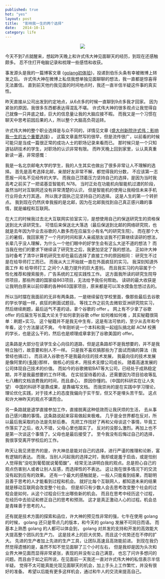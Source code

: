 ```yaml
---
published: true
hot: "yes"
layout: post
title:  "影响我一生的两个选择"
date:   2014-10-11
category: life
---
```


<center>
<img src="http://7viirv.com1.z0.glb.clouddn.com/road.jpg" class="photo"></img>
</center>

今天不到7点就醒来，想起昨天晚上和许式伟大神见面聊天的经历，到现在还感触颇多。
忍不住打开电脑记录和梳理一些感悟和收获。

事发源头是我的一篇博客文章 {[golang初体验]}，投递到伯乐头条有幸被微博上转发之后。
许式伟大神在微博上私信我想单独见面聊聊的想法，我一直都是惊喜得无法置信。
直到前天他约我见面的时间地点时，我还一直半信半疑这件事的真实性。

昨天直接从公司出发到约定地点，从6点多的时候一直聊到9点多我才回家。
因为紧张的原因，我很多东西都表达得混乱不堪。
许式伟大神的很多观点让我觉得自己就像一只井底之蛙，巨大的信息量让我的大脑应接不暇。
而我又是一个习惯在聊天中思考前因后果的人，所以整个大脑高负荷运转。

许式伟大神的整个职业选择是与众不同的，详情见文章 {[盛大创新院许式伟：影响我一生的五个重要选择]} 。
这篇文章虽然写的很早，但是流传很广，以前看的时候可能只是当成一篇很正常的成功人士的职场记录来看而已。
那时候只是一个只知道钻研技术的学生，对职场的认识非常有限。
而昨天晚上回到家里，认认真真重新读一遍，非常感慨：

我是一名北京邮电大学的学生，我的人生其实也做出了很多非常让人不理解的选择。
首先是高考选择北邮，亲朋好友非常不解，都觉得我的分数，
不应该第一志愿报一间名不见经传的大学。
而我自己顶着压力坚持自己的选择，是因为当时我高考之前买了一把诺基亚智能机 N78。
当时正处在功能机向智能机过渡的阶段，虽然当时对互联网还没有非常清楚的认识，
但是智能机的使用让我相信未来手机行业将会大行其道。
所以我才固执己见坚持自己的选择。
这是人生的第一个转折点。
我到现在仍然庆幸我报的是北邮，因为在北邮我找到自己真正感兴趣的事情，就是编程和互联网。

在大三的时候我过去北大互联网实验室实习，是想使用自己的保送研究生的资格保送到北大读研究生。
可惜后来保送北大落选（最后保送到北邮的网络研究院，也就是去年因为毕业去谷歌的人数多而在应届生小有名气的研究生院）。
而在那个大三的暑假，我回家用了一个月的时间和家人亲戚朋友谈我不打算继续读研的想法，
长辈几乎没人理解，为什么一个他们眼中的好学生会有这么大逆不道的想法？
而当我在他们的要求下继续读了研究生之后，我更加坚定了我的想法。
正如许大神当时备考了清华计算机研究生却在最后选择了直接工作的原因相同：
研究生不过是在给导师打工而已。
而我从大三开始就一直在外面疯狂的实习。
我深刻知道外面工作 和 给导师打工 之间个人能力提升的巨大差别。
而且我实习的内容属于个性化推荐和搜索服务，广告系统的工程实践性工作。
这方面我所读的研究生院导师项目，那些所谓的国家级863项目，无法给予我任何帮助。
读研的最大收获是让我明白原来以前仰慕的各种863国家项目，原来都是可以浑水摸鱼忽悠过去的。

所以当时摆在我面前的无非有两条路，一是继续留在学校里面，像那些最后去谷歌的学长学姐一样，疯狂的刷面试题目。
等找工作之前先去微软亚洲研究院实习，然后继续刷题，最后运气不差的话，拿个谷歌的 offer 。
网上有不少拿了谷歌 offer 的应届生写长篇大论关于如何拿到谷歌 offer 如何难如何难 ，其实秘籍很简单：刷题+实习。 
这个秘籍并不是我无中生有，这是有法可依的，至少从去年和今年看，这个方法屡试不爽。
今年刚听说一个本科和我一起组队搞北邮 ACM 校赛的学长，也是这么干的，然后也是顺理成章拿到了谷歌美国的 offer。

这条路是大部分在读学生全心向往的道路，但是这条路却不是我想要的，并不是我特立独行，故意要和别人不一样。
只是我不喜欢搞那些为了面试而搞的算法（我曾经也搞过）。
而且进入谷歌也不是我最向往的技术发展，
我最向往的技术发展是像阿里的{[多隆]}那样，
做核心的技术，用技术支撑公司成长。
随着高速发展的公司体现自己技术的价值。
而如今的谷歌微软BAT等大公司，已经处于成熟稳定期，并不是我最想要的工作环境。
在实验室待着的话，还需要因为项目验收等乱七八糟的文档浪费我的时间，而且虐心，
原因你懂的。（中国的科研实在让人失望） 中国的科研不是靠成果，是靠编写文档。
而我崇尚的是在实践中学习理论，理论优化实践，对于技术上的态度我偏向于实干型，但又不是埋头苦干型。
这点和许大神昨天的观点不谋而合。

另一条路就是退学直接参加工作，直接脱离这种低效而让我厌烦的生活，
去从事自己感兴趣的事情。这条路说起来容易做起来极难。
几乎是全世界都在反对，所以最后我采取的办法是先斩后奏。
先把工作找好了再和父母谈这个事情，毕竟工作落实了之后，收入不错，父母心里也踏实了。
反对的没那么激烈。再加上也不是第一次谈这个事情了。父母也是最后接受了。
至今我没有后悔过自己的选择，我很享受离开学校后的工作。

昨天让我见贤思齐的是，许大神总是能对自己的选择，进行严谨的推理和论断，富有逻辑的表达。
而我，当别人问起我的选择之时，我却或是羞于启齿，或是怕别人觉得我“没吃到葡萄就说葡萄酸”，
经常无法讲明白我的观点。总是担心自己的观点伤害别人或者让别人反感，而选择性的不表达。
这让我在很多情况下的交流没有起到应有的效果。
还有一个最大的感触就是，一般人只能看到结果，而聪明且善于思考的人才能看到过程和机会。
就好比每个互联网人，都知道未来的结果就是移动互联网会改变整个社会。
但是却只有少数人会去思考改变整个社会的过程会是如何，从这个过程会衍生出哪些新的机会。
而且在思考中经历这个过程，在经历中去验证和修正自己的思考和预测。
这才是真正激动人心的过程。机会总是青睐善于思考的人。

还有就是技术方面的探索和品位，许大神的预见性非常的强，七牛在使用 golang 的时候，
golang 还只是零点几的版本，和今天的 golang 发展不可同日而语。
而基本上熟悉 golang 的人都可以体会到， golang 对并发的支持和开发的高效能大大提高整个团队的生产力。
这是技术上的巨大优势。而且这个优势还在不停的扩大。
先进的生产者加上先进的生产工具，让团队高速且高效能前进。
到现在我仍然觉得遗憾的是，虽然不知不觉见面聊了三个小时左右，
但是我却是因为头次和业界大神见面而显得非常紧张，表现的并没有让自己满意，
也忘了问许多想问的问题。而且由于如之前所说，在见面前一天我还一直对许式伟大神的私信表示半信半疑。
觉得不太可能真能兑现见面聊天的机会，加上手头上工作繁忙，并没有很好的准备。
希望以后能有更多这样机会，通过和牛人的交流来提高自己。

[盛大创新院许式伟：影响我一生的五个重要选择]:http://www.programmer.com.cn/4206/
[golang初体验]:http://yanyiwu.com/work/2014/08/11/golang-chutiyan.html
[多隆]:http://www.zhihu.com/question/25158759
